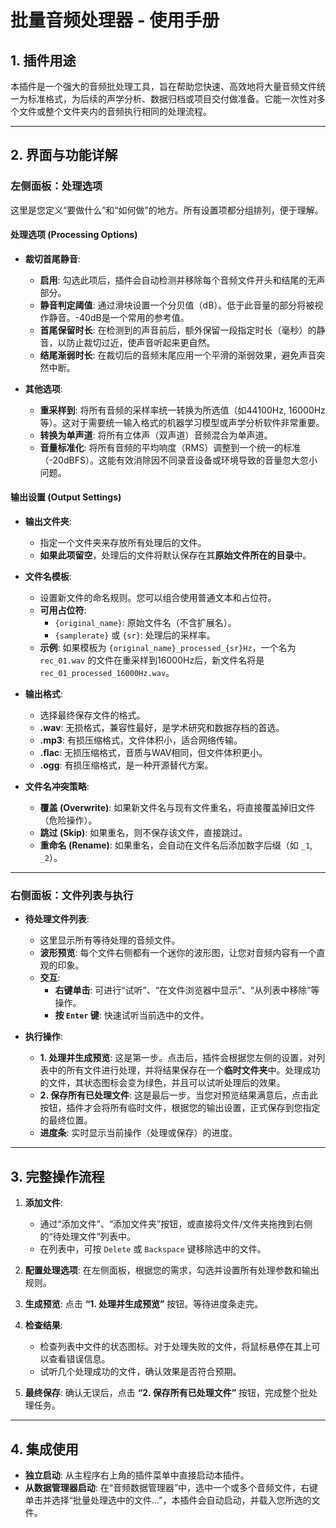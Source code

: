 # 批量音频处理器 - 使用手册

## 1. 插件用途

本插件是一个强大的音频批处理工具，旨在帮助您快速、高效地将大量音频文件统一为标准格式，为后续的声学分析、数据归档或项目交付做准备。它能一次性对多个文件或整个文件夹内的音频执行相同的处理流程。

---

## 2. 界面与功能详解

### 左侧面板：处理选项

这里是您定义“要做什么”和“如何做”的地方。所有设置项都分组排列，便于理解。

#### **处理选项 (Processing Options)**

*   **裁切首尾静音**:
    *   **启用**: 勾选此项后，插件会自动检测并移除每个音频文件开头和结尾的无声部分。
    *   **静音判定阈值**: 通过滑块设置一个分贝值（dB）。低于此音量的部分将被视作静音。-40dB是一个常用的参考值。
    *   **首尾保留时长**: 在检测到的声音前后，额外保留一段指定时长（毫秒）的静音，以防止裁切过近，使声音听起来更自然。
    *   **结尾渐弱时长**: 在裁切后的音频末尾应用一个平滑的渐弱效果，避免声音突然中断。

*   **其他选项**:
    *   **重采样到**: 将所有音频的采样率统一转换为所选值（如44100Hz, 16000Hz等）。这对于需要统一输入格式的机器学习模型或声学分析软件非常重要。
    *   **转换为单声道**: 将所有立体声（双声道）音频混合为单声道。
    *   **音量标准化**: 将所有音频的平均响度（RMS）调整到一个统一的标准（-20dBFS）。这能有效消除因不同录音设备或环境导致的音量忽大忽小问题。

#### **输出设置 (Output Settings)**

*   **输出文件夹**:
    *   指定一个文件夹来存放所有处理后的文件。
    *   **如果此项留空**，处理后的文件将默认保存在其**原始文件所在的目录**中。

*   **文件名模板**:
    *   设置新文件的命名规则。您可以组合使用普通文本和占位符。
    *   **可用占位符**:
        *   `{original_name}`: 原始文件名（不含扩展名）。
        *   `{samplerate}` 或 `{sr}`: 处理后的采样率。
    *   **示例**: 如果模板为 `{original_name}_processed_{sr}Hz`，一个名为 `rec_01.wav` 的文件在重采样到16000Hz后，新文件名将是 `rec_01_processed_16000Hz.wav`。

*   **输出格式**:
    *   选择最终保存文件的格式。
    *   **.wav**: 无损格式，兼容性最好，是学术研究和数据存档的首选。
    *   **.mp3**: 有损压缩格式，文件体积小，适合网络传输。
    *   **.flac**: 无损压缩格式，音质与WAV相同，但文件体积更小。
    *   **.ogg**: 有损压缩格式，是一种开源替代方案。

*   **文件名冲突策略**:
    *   **覆盖 (Overwrite)**: 如果新文件名与现有文件重名，将直接覆盖掉旧文件（危险操作）。
    *   **跳过 (Skip)**: 如果重名，则不保存该文件，直接跳过。
    *   **重命名 (Rename)**: 如果重名，会自动在文件名后添加数字后缀（如 `_1`, `_2`）。

---

### 右侧面板：文件列表与执行

*   **待处理文件列表**:
    *   这里显示所有等待处理的音频文件。
    *   **波形预览**: 每个文件右侧都有一个迷你的波形图，让您对音频内容有一个直观的印象。
    *   **交互**:
        *   **右键单击**: 可进行“试听”、“在文件浏览器中显示”、“从列表中移除”等操作。
        *   **按 `Enter` 键**: 快速试听当前选中的文件。

*   **执行操作**:
    *   **1. 处理并生成预览**: 这是第一步。点击后，插件会根据您左侧的设置，对列表中的所有文件进行处理，并将结果保存在一个**临时文件夹**中。处理成功的文件，其状态图标会变为绿色，并且可以试听处理后的效果。
    *   **2. 保存所有已处理文件**: 这是最后一步。当您对预览结果满意后，点击此按钮，插件才会将所有临时文件，根据您的输出设置，正式保存到您指定的最终位置。
    *   **进度条**: 实时显示当前操作（处理或保存）的进度。

---

## 3. 完整操作流程

1.  **添加文件**:
    *   通过“添加文件”、“添加文件夹”按钮，或直接将文件/文件夹拖拽到右侧的“待处理文件”列表中。
    *   在列表中，可按 `Delete` 或 `Backspace` 键移除选中的文件。

2.  **配置处理选项**: 在左侧面板，根据您的需求，勾选并设置所有处理参数和输出规则。

3.  **生成预览**: 点击 **“1. 处理并生成预览”** 按钮。等待进度条走完。

4.  **检查结果**:
    *   检查列表中文件的状态图标。对于处理失败的文件，将鼠标悬停在其上可以查看错误信息。
    *   试听几个处理成功的文件，确认效果是否符合预期。

5.  **最终保存**: 确认无误后，点击 **“2. 保存所有已处理文件”** 按钮，完成整个批处理任务。

---

## 4. 集成使用

- **独立启动**: 从主程序右上角的插件菜单中直接启动本插件。
- **从数据管理器启动**: 在“音频数据管理器”中，选中一个或多个音频文件，右键单击并选择“批量处理选中的文件...”，本插件会自动启动，并载入您所选的文件。